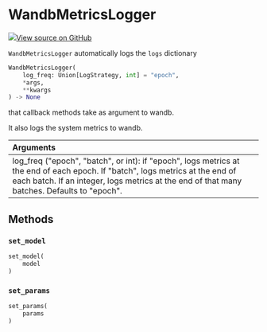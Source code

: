# WandbMetricsLogger



[![](https://www.tensorflow.org/images/GitHub-Mark-32px.png)View source on GitHub](https://www.github.com/wandb/client/tree/d0df1ddb23bdba0bec8d9be906336625a603439d/wandb/integration/keras/callbacks/metrics_logger.py#L22-L79)



`WandbMetricsLogger` automatically logs the `logs` dictionary

```python
WandbMetricsLogger(
    log_freq: Union[LogStrategy, int] = "epoch",
    *args,
    **kwargs
) -> None
```



that callback methods take as argument to wandb.

It also logs the system metrics to wandb.

| Arguments |  |
| :--- | :--- |
|  log_freq ("epoch", "batch", or int): if "epoch", logs metrics at the end of each epoch. If "batch", logs metrics at the end of each batch. If an integer, logs metrics at the end of that many batches. Defaults to "epoch". |



## Methods

<h3 id="set_model"><code>set_model</code></h3>

```python
set_model(
    model
)
```




<h3 id="set_params"><code>set_params</code></h3>

```python
set_params(
    params
)
```






